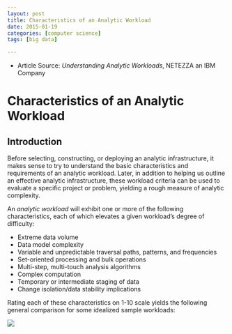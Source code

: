 ```yaml
---
layout: post
title: Characteristics of an Analytic Workload
date: 2015-01-19
categories: [computer science]
tags: [big data]

---
```


* Article Source: *Understanding Analytic Workloads*, NETEZZA an IBM Company



# Characteristics of an Analytic Workload

## Introduction


Before selecting, constructing, or deploying an analytic infrastructure, it makes sense to try to understand the basic characteristics and requirements of an analytic workload. Later, in addition to helping us outline an effective analytic infrastructure, these workload criteria can be used to evaluate a specific project or problem, yielding a rough measure of analytic complexity.
An *analytic workload* will exhibit one or more of the following characteristics, each of which elevates a given workload’s degree of difficulty:
* Extreme data volume
* Data model complexity
* Variable and unpredictable traversal paths, patterns, and frequencies
* Set-oriented processing and bulk operations
* Multi-step, multi-touch analysis algorithms
* Complex computation
* Temporary or intermediate staging of data
* Change isolation/data stability implications

Rating each of these characteristics on 1-10 scale yields the following general comparison for some idealized sample workloads:

![](http://sungsoo.github.com/images/analytic-and-transactional-workloads.png)